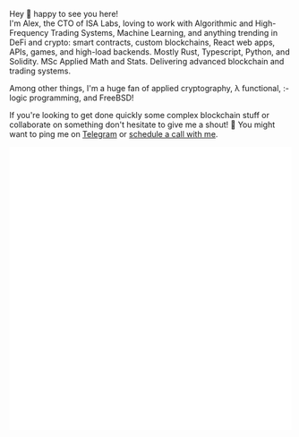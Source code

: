 Hey 👋 happy to see you here! <br> 
I'm Alex, the CTO of ISA Labs, loving to work with Algorithmic and High-Frequency Trading Systems, Machine Learning, and anything trending in DeFi and crypto: smart contracts, custom blockchains, React web apps, APIs, games, and high-load backends. 
Mostly Rust, Typescript, Python, and Solidity. MSc Applied Math and Stats. 
Delivering advanced blockchain and trading systems.<be>

Among other things, I'm a huge fan of applied cryptography, λ functional, :- logic programming, and FreeBSD!<br>

If you're looking to get done quickly some complex blockchain stuff or collaborate on something don't hesitate to give me a shout! 🤳
You might want to ping me on [Telegram](https://t.me/+t_BYca-6g7c5Mjkx) or [schedule a call with me](https://calendly.com/crypt0grapher/30min).

<span align="center">

![Metrics](/metrics.svg)

</span>

<!--
**crypt0grapher/crypt0grapher** is a ✨ _special_ ✨ repository because its `README.md` (this file) appears on your GitHub profile.

Here are some ideas to get you started:

- 🔭 I’m currently working on ...
- 🌱 I’m currently learning ...
- 👯 I’m looking to collaborate on ...
- 🤔 I’m looking for help with ...
- 💬 Ask me about ...
- 📫 How to reach me: ...
- 😄 Pronouns: ...
- ⚡ Fun fact: ...
-->
